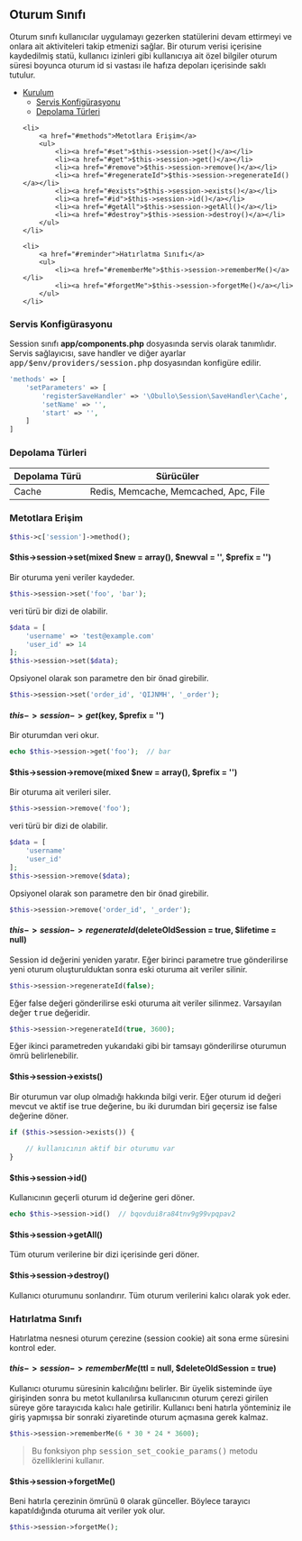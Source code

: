 
## Oturum Sınıfı

Oturum sınıfı kullanıcılar uygulamayı gezerken statülerini devam ettirmeyi ve onlara ait aktiviteleri takip etmenizi sağlar. Bir oturum verisi içerisine kaydedilmiş statü, kullanıcı izinleri gibi kullanıcıya ait özel bilgiler oturum süresi boyunca oturum id si vastası ile hafıza depoları içerisinde saklı tutulur.

<ul>
    <li>
        <a href="#setup">Kurulum</a>
        <ul>
            <li><a href="#config">Servis Konfigürasyonu</a></li>
            <li><a href="#storages">Depolama Türleri</a></li>
        </ul>
    </li>

    <li>
        <a href="#methods">Metotlara Erişim</a>
        <ul>
            <li><a href="#set">$this->session->set()</a></li>
            <li><a href="#get">$this->session->get()</a></li>
            <li><a href="#remove">$this->session->remove()</a></li>
            <li><a href="#regenerateId">$this->session->regenerateId()</a></li>
            <li><a href="#exists">$this->session->exists()</a></li>
            <li><a href="#id">$this->session->id()</a></li>
            <li><a href="#getAll">$this->session->getAll()</a></li>
            <li><a href="#destroy">$this->session->destroy()</a></li>
        </ul>
    </li>

    <li>
        <a href="#reminder">Hatırlatma Sınıfı</a>
        <ul>
            <li><a href="#rememberMe">$this->session->rememberMe()</a></li>
            <li><a href="#forgetMe">$this->session->forgetMe()</a></li>
        </ul>
    </li>

</ul>

### Servis Konfigürasyonu

<a name="config"></a>

Session sınıfı <b>app/components.php</b> dosyasında servis olarak tanımlıdır. Servis sağlayıcısı, save handler ve diğer ayarlar <kbd>app/$env/providers/session.php</kbd> dosyasından konfigüre edilir.

```php
'methods' => [
    'setParameters' => [
        'registerSaveHandler' => '\Obullo\Session\SaveHandler\Cache',
        'setName' => '',
        'start' => '',
    ]
]
```

<a name="storages"></a>

### Depolama Türleri

<table>
    <thead>
        <tr>
            <th>Depolama Türü</th>
            <th>Sürücüler</th>
        </tr>
    </thead>
    <tbody>
        <tr>
            <td>Cache</td>
            <td>Redis, Memcache, Memcached, Apc, File</td>
        </tr>
    </tbody>
</table>

<a name="methods"></a>

### Metotlara Erişim

```php
$this->c['session']->method();
```

<a name="set"></a>

#### $this->session->set(mixed $new = array(), $newval = '', $prefix = '')

Bir oturuma yeni veriler kaydeder.

```php
$this->session->set('foo', 'bar');
```

veri türü bir dizi de olabilir.

```php
$data = [
    'username' => 'test@example.com'
    'user_id' => 14
];
$this->session->set($data);
```

Opsiyonel olarak son parametre den bir önad girebilir.

```php
$this->session->set('order_id', 'QIJNMH', '_order');
```

<a name="get"></a>

#### $this->session->get($key, $prefix = '')

Bir oturumdan veri okur.

```php
echo $this->session->get('foo');  // bar
```
<a name="remove"></a>

#### $this->session->remove(mixed $new = array(), $prefix = '')

Bir oturuma ait verileri siler.

```php
$this->session->remove('foo');
```

veri türü bir dizi de olabilir.

```php
$data = [
    'username'
    'user_id'
];
$this->session->remove($data);
```

Opsiyonel olarak son parametre den bir önad girebilir.

```php
$this->session->remove('order_id', '_order');
```

<a name="regenerateId"></a>

#### $this->session->regenerateId($deleteOldSession = true, $lifetime = null)

Session id değerini yeniden yaratır. Eğer birinci parametre true gönderilirse yeni oturum oluşturulduktan sonra eski oturuma ait veriler silinir. 

```php
$this->session->regenerateId(false);
```

Eğer false değeri gönderilirse eski oturuma ait veriler silinmez. Varsayılan değer <kbd>true</kbd> değeridir.


```php
$this->session->regenerateId(true, 3600);
```

Eğer ikinci parametreden yukarıdaki gibi bir tamsayı gönderilirse oturumun ömrü belirlenebilir.


<a name="exists"></a>

#### $this->session->exists()

Bir oturumun var olup olmadığı hakkında bilgi verir. Eğer oturum id değeri mevcut ve aktif ise true değerine, bu iki durumdan biri geçersiz ise false değerine döner.

```php
if ($this->session->exists()) {
    
    // kullanıcının aktif bir oturumu var
}
```

<a name="id"></a>

#### $this->session->id()

Kullanıcının geçerli oturum id değerine geri döner.

```php
echo $this->session->id()  // bqovdui8ra84tnv9g99vpqpav2
```

<a name="getAll"></a>

#### $this->session->getAll()

Tüm oturum verilerine bir dizi içerisinde geri döner.

<a name="destroy"></a>

#### $this->session->destroy()

Kullanıcı oturumunu sonlandırır. Tüm oturum verilerini kalıcı olarak yok eder.

<a name="reminder"></a>

### Hatırlatma Sınıfı

Hatırlatma nesnesi oturum çerezine (session cookie) ait sona erme süresini kontrol eder.

<a name="rememberMe"></a>

#### $this->session->rememberMe($ttl = null, $deleteOldSession = true)

Kullanıcı oturumu süresinin kalıcılığını belirler. Bir üyelik sisteminde üye girişinden sonra bu metot kullanılırsa kullanıcının oturum çerezi girilen süreye göre tarayıcıda kalıcı hale getirilir. Kullanıcı beni hatırla yönteminiz ile giriş yapmışsa bir sonraki ziyaretinde oturum açmasına gerek kalmaz.

```php
$this->session->rememberMe(6 * 30 * 24 * 3600);
```

> Bu fonksiyon php <kbd>session_set_cookie_params()</kbd> metodu özelliklerini kullanır.

<a name="forgetMe"></a>

#### $this->session->forgetMe()

Beni hatırla çerezinin ömrünü <kbd>0</kbd> olarak günceller. Böylece tarayıcı kapatıldığında oturuma ait veriler yok olur.

```php
$this->session->forgetMe();
```